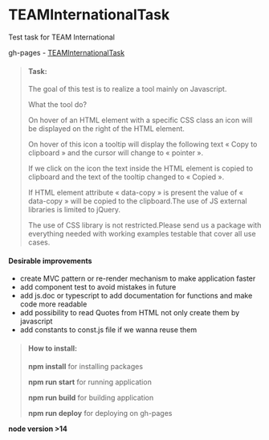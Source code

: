 # TEAMInternationalTask
Test task for TEAM International

gh-pages - [TEAMInternationalTask](https://yakovina.github.io/TEAMInternationalTask/) 

> #### Task:
> 
> The goal of this test is to realize a tool mainly on Javascript.
> 
> What the tool do?
>
> On hover of an HTML element with a specific CSS class an icon will be displayed on the right of the HTML element.
> 
> On hover of this icon a tooltip will display the following text « Copy to clipboard » and the cursor will change to « pointer ».
> 
> If we click on the icon the text inside the HTML element is copied to clipboard and the text of the tooltip changed to « Copied ».
> 
> If HTML element attribute « data-copy » is present the value of « data-copy » will be copied to the clipboard.The use of JS external libraries is limited to jQuery.
> 
> The use of CSS library is not restricted.Please send us a package with everything needed with working examples testable that cover all use cases.

#### Desirable improvements

- create MVC pattern or re-render mechanism to make application faster
- add component test to avoid mistakes in future 
- add js.doc or typescript to add documentation for functions and make code more readable
- add possibility to read Quotes from HTML not only create them by javascript
- add constants to const.js file if we wanna reuse them


> #### How to install:
>
> **npm install** for installing packages
>
> **npm run start** for running application
> 
>  **npm run build** for building application
> 
>  **npm run deploy** for deploying on gh-pages


**node version >14** 



